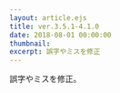 ```yaml
---
layout: article.ejs
title: ver.3.5.1-4.1.0
date: 2018-08-01 00:00:00
thumbnail: 
excerpt: 誤字やミスを修正
---
```


誤字やミスを修正。
